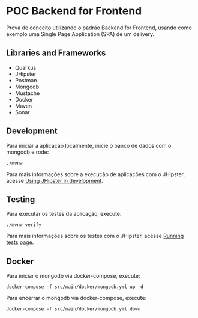 # POC Backend for Frontend 

Prova de conceito utilizando o padrão Backend for Frontend, usando como exemplo uma Single Page Application (SPA) de um delivery. 


## Libraries and Frameworks 

- Quarkus 
- JHipster
- Postman
- Mongodb 
- Mustache 
- Docker 
- Maven
- Sonar

## Development

Para iniciar a aplicação localmente, inicie o banco de dados com o mongodb e rode: 

    ./mvnw

Para mais informações sobre a execução de aplicações com o JHipster, acesse [Using JHipster in development][].

## Testing

Para executar os testes da aplicação, execute: 

    ./mvnw verify

Para mais informações sobre os testes com o JHipster, acesse [Running tests page][].

## Docker

Para iniciar o mongodb via docker-compose, execute: 

    docker-compose -f src/main/docker/mongodb.yml up -d

Para encerrar o mongodb via docker-compose, execute: 

    docker-compose -f src/main/docker/mongodb.yml down

[jhipster homepage and latest documentation]: https://www.jhipster.tech
[jhipster 6.10.5 archive]: https://www.jhipster.tech/documentation-archive/v6.10.5
[using jhipster in development]: https://www.jhipster.tech/documentation-archive/v6.10.5/development/
[using docker and docker-compose]: https://www.jhipster.tech/documentation-archive/v6.10.5/docker-compose
[using jhipster in production]: https://www.jhipster.tech/documentation-archive/v6.10.5/production/
[running tests page]: https://www.jhipster.tech/documentation-archive/v6.10.5/running-tests/
[code quality page]: https://www.jhipster.tech/documentation-archive/v6.10.5/code-quality/
[setting up continuous integration]: https://www.jhipster.tech/documentation-archive/v6.10.5/setting-up-ci/
